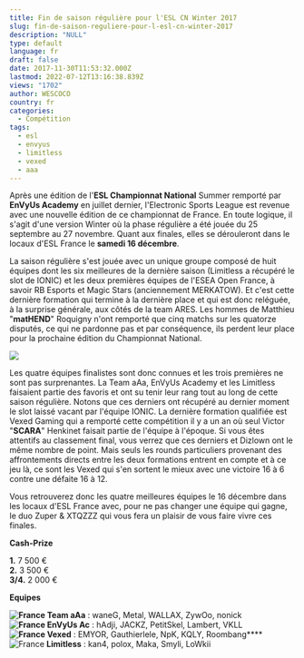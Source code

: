 ```yaml
---
title: Fin de saison régulière pour l'ESL CN Winter 2017
slug: fin-de-saison-reguliere-pour-l-esl-cn-winter-2017
description: "NULL"
type: default
language: fr
draft: false
date: 2017-11-30T11:53:32.000Z
lastmod: 2022-07-12T13:16:38.839Z
views: "1702"
author: WESCOCO
country: fr
categories:
  - Compétition
tags:
  - esl
  - envyus
  - limitless
  - vexed
  - aaa
---
```

Après une édition de l'**ESL Championnat National** Summer remporté par **EnVyUs Academy** en juillet dernier, l'Electronic Sports League est revenue avec une nouvelle édition de ce championnat de France. En toute logique, il s'agit d'une version Winter où la phase régulière a été jouée du 25 septembre au 27 novembre. Quant aux finales, elles se dérouleront dans le locaux d'ESL France le **samedi 16 décembre**.

La saison régulière s'est jouée avec un unique groupe composé de huit équipes dont les six meilleures de la dernière saison (Limitless a récupéré le slot de IONIC) et les deux premières équipes de l'ESEA Open France, à savoir RB Esports et Magic Stars (anciennement MERKATOW). Et c'est cette dernière formation qui termine à la dernière place et qui est donc reléguée, à la surprise générale, aux côtés de la team ARES. Les hommes de Matthieu "**matHEND**" Roquigny n'ont remporté que cinq matchs sur les quatorze disputés, ce qui ne pardonne pas et par conséquence, ils perdent leur place pour la prochaine édition du Championnat National.

![](/images/articles/5a1d7668f3aa9/images/OxiBZJvQytgJUBTbjR2mDBTveC52APleXWujviZT.jpeg)

Les quatre équipes finalistes sont donc connues et les trois premières ne sont pas surprenantes. La Team aAa, EnVyUs Academy et les Limitless faisaient partie des favoris et ont su tenir leur rang tout au long de cette saison régulière. Notons que ces derniers ont récupéré au dernier moment le slot laissé vacant par l'équipe IONIC. La dernière formation qualifiée est Vexed Gaming qui a remporté cette compétition il y a un an où seul Victor "**SCARA**" Henkinet faisait partie de l'équipe à l'époque. Si vous êtes attentifs au classement final, vous verrez que ces derniers et Dizlown ont le même nombre de point. Mais seuls les rounds particuliers provenant des affrontements directs entre les deux formations entrent en compte et à ce jeu là, ce sont les Vexed qui s'en sortent le mieux avec une victoire 16 à 6 contre une défaite 16 à 12\. 

Vous retrouverez donc les quatre meilleures équipes le 16 décembre dans les locaux d'ESL France avec, pour ne pas changer une équipe qui gagne, le duo Zuper & XTQZZZ qui vous fera un plaisir de vous faire vivre ces finales.

**Cash-Prize**

**1.** 7 500 €  
**2.** 3 500 €  
**3/4.** 2 000 €

**Equipes**

**![France](/images/countries/fr.svg)⁠ Team aAa** : waneG, Metal, WALLAX, ZywOo, nonick  
**![France](/images/countries/fr.svg)⁠ EnVyUs Ac** : hAdji, JACKZ, PetitSkel, Lambert, VKLL  
**![France](/images/countries/fr.svg)⁠ Vexed** : EMYOR, Gauthierlele, NpK, KQLY, Roombang**⁠**  
![France](/images/countries/fr.svg)⁠ **Limitless** : kan4, polox, Maka, Smyli, LoWkii
